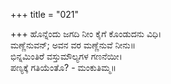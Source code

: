 +++
title = "021"

+++
ಹೊನ್ನೆಂದು ಜಗದಿ ನೀಂ ಕೈಗೆ ಕೊಂಡುದನು ವಿಧಿ।  
ಮಣ್ಣೆನುವನ್; ಅವನ ವರ ಮಣ್ಣೆನುವೆ ನೀನು॥  
ಭಿನ್ನಮಿಂತಿರೆ ವಸ್ತುಮೌಲ್ಯಗಳ ಗಣನೆಯೀ।  
ಪಣ್ಯಕ್ಕೆ ಗತಿಯೆಂತೊ? - ಮಂಕುತಿಮ್ಮ॥  
